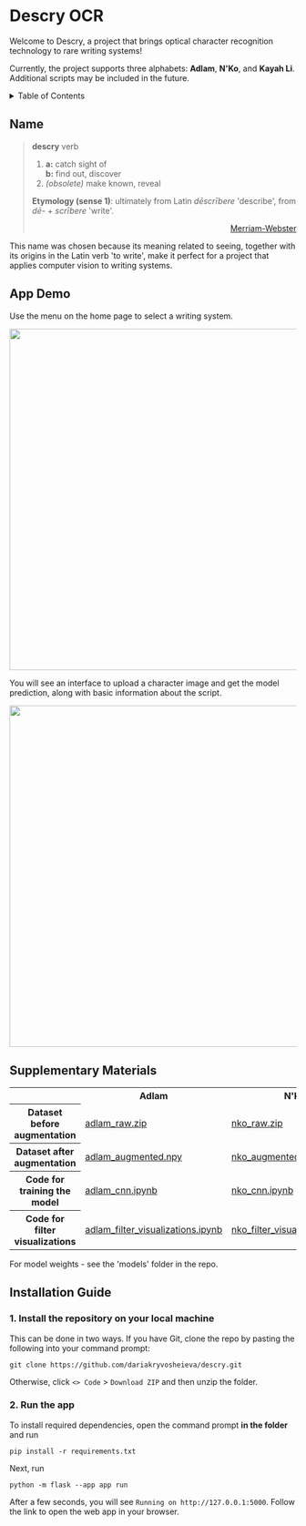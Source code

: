 # Descry OCR

Welcome to Descry, a project that brings optical character recognition technology to rare writing systems!

Currently, the project supports three alphabets: **Adlam**, **N'Ko**, and **Kayah Li**. Additional scripts may be included in the future.

<!-- TABLE OF CONTENTS -->
<details>
  <summary>Table of Contents</summary>
  <ol>
    <li>
	<a href="#name">Name</a>
    </li>
    <li>
	<a href="#name">App Demo</a>
    </li>
    <li>
      <a href="#supplementary-materials">Supplementary Materials</a>
    </li>
    <li>
      <a href="#installation-guide">Installation Guide</a>
    </li>
  </ol>
</details>

## Name

> **descry** verb
>
> 1. **a:** catch sight of <br>
>    **b:** find out, discover
> 2. *(obsolete)* make known, reveal
>
> **Etymology (sense 1)**: ultimately from Latin *dēscrībere* 'describe', from *dē-* + *scrībere* 'write'.
> <div align="right"> <a href="https://www.merriam-webster.com/dictionary/descry">Merriam-Webster</a> </div>

This name was chosen because its meaning related to seeing, together with its origins in the Latin verb 'to write', make it perfect for a project that applies computer vision to writing systems.

## App Demo

Use the menu on the home page to select a writing system.

<p align="center">
  <kbd><img src="../assets/Screenshot 2024-06-02 145702.png" width="600px"></kbd>
</p>

You will see an interface to upload a character image and get the model prediction, along with basic information about the script.

<p align="center">
  <kbd><img src="../assets/Screenshot 2024-06-02 151423.png" width="600px"></kbd>
</p>

## Supplementary Materials

<table>
  <tr>
    <td></td>
    <th scope="col">Adlam</th>
    <th scope="col">N'Ko</th>
    <th scope="col">Kayah Li</th>
  </tr>
  <tr>
    <th scope="row">Dataset before augmentation</th>
    <td><a href="../assets/adlam_raw.zip">adlam_raw.zip</a></td>
    <td><a href="../assets/nko_raw.zip">nko_raw.zip</a></td>
    <td><a href="../assets/kayahli_raw.zip">kayahli_raw.zip</a></td>
  </tr>
  <tr>
    <th scope="row">Dataset after augmentation</th>
    <td><a href="https://drive.google.com/file/d/19TsTVjOTMvAs_5pXGkBRRIP01ObnAW7y/view?usp=drive_link">adlam_augmented.npy</a></td>
    <td><a href="https://drive.google.com/file/d/1GTorzYHArB6JkXRiYWqOaysVHus_Q422/view?usp=drive_link">nko_augmented.npy</a></td>
    <td><a href="https://drive.google.com/file/d/1GJ06DbU7_05NngvNzXV-_XCCJsnDwcb-/view?usp=drive_link">kayahli_augmented.npy</a></td>
  </tr>
  <tr>
    <th scope="row">Code for training the model</th>
    <td><a href="https://colab.research.google.com/drive/1c8dMSP5c98caC9wTwaO5fkXhClkuQKBj?usp=sharing">adlam_cnn.ipynb</a></td>
    <td><a href="https://colab.research.google.com/drive/1-1xravE86dtpqv6wSyXui3SuhBPRaJ49?usp=sharing">nko_cnn.ipynb</a></td>
    <td><a href="https://colab.research.google.com/drive/1OssGzEgzO5MtJJ4Mumq8us9wa92S3ARN?usp=sharing">kayahli_cnn.ipynb</a></td>
  </tr>
  <tr>
    <th scope="row">Code for filter visualizations</th>
    <td><a href="https://colab.research.google.com/drive/1v9j__6EL1Dce4vhHVSvguJG_07taY-HE?usp=sharing">adlam_filter_visualizations.ipynb</a></td>
    <td><a href="https://colab.research.google.com/drive/11A47dnhfZox6cMPqnOBxvy0MfAY0TPBK?usp=sharing">nko_filter_visualizations.ipynb</a></td>
    <td><a href="https://colab.research.google.com/drive/1cYxxEYHyHUVhNOkeSwGfIxG2cPTu-u7_?usp=sharing">kayahli_filter_visualizations</a></td>
  </tr>
</table>

For model weights - see the 'models' folder in the repo.

## Installation Guide

### 1. Install the repository on your local machine

This can be done in two ways. If you have Git, clone the repo by pasting the following into your command prompt:
```shell
git clone https://github.com/dariakryvosheieva/descry.git
```
Otherwise, click `<> Code` > `Download ZIP` and then unzip the folder.

### 2. Run the app

To install required dependencies, open the command prompt **in the folder** and run
```shell
pip install -r requirements.txt
```
Next, run
```shell
python -m flask --app app run
```
After a few seconds, you will see `Running on http://127.0.0.1:5000`. Follow the link to open the web app in your browser.
